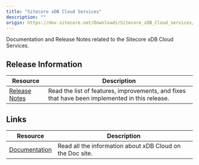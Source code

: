 ```yaml
---
title: "Sitecore xDB Cloud Services"
description: ""
origin: https://dev.sitecore.net/Downloads/Sitecore_xDB_Cloud_services/current/Sitecore_xDB_Cloud_services.aspx
---
```


Documentation and Release Notes related to the Sitecore xDB Cloud Services.

## Release Information

 | Resource | Description |
 | --- | --- |
 | [Release Notes](/downloads/Sitecore_xDB_Cloud_services/current/Sitecore_xDB_Cloud_services/Release_Notes) | Read the list of features, improvements, and fixes that have been implemented in this release. |

## Links

 | Resource | Description |
 | --- | --- |
 | [Documentation](https://doc.sitecore.net/xdb_cloud) | Read all the information about xDB Cloud on the Doc site. |